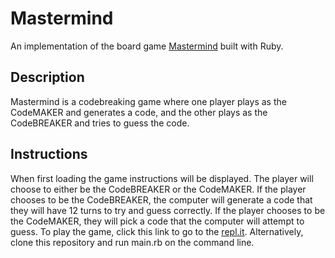 <h1>Mastermind</h1>
<p>An implementation of the board game <a href="https://en.wikipedia.org/wiki/Mastermind_(board_game)">Mastermind</a> built with Ruby.
</p>
<h2>Description</h2>
<p>Mastermind is a codebreaking game where one player plays as the CodeMAKER and generates a code, and the other plays as the CodeBREAKER and tries to guess the code.  
</p>
<h2>Instructions</h2>
<p>When first loading the game instructions will be displayed. The player will choose to either be the CodeBREAKER or the CodeMAKER. If the player chooses to be the CodeBREAKER, the computer will generate a code that they will have 12 turns to try and guess correctly. If the player chooses to be the CodeMAKER, they will pick a code that the computer will attempt to guess. To play the game, click this link to go to the <a href="https://repl.it/@JakeDam24/mastermind#README.md">repl.it</a>. Alternatively, clone this repository and run main.rb on the command line. </p>
